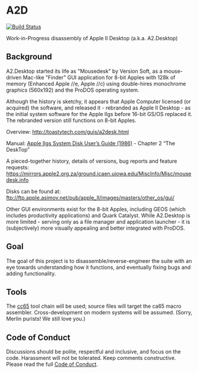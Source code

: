 # A2D

[![Build Status](https://travis-ci.org/inexorabletash/a2d.svg?branch=master)](https://travis-ci.org/inexorabletash/a2d)

Work-in-Progress disassembly of Apple II Desktop (a.k.a. A2.Desktop)

## Background

A2.Desktop started its life as "Mousedesk" by Version Soft, as a mouse-driven
Mac-like "Finder" GUI application for 8-bit Apples with 128k of memory
(Enhanced Apple //e, Apple //c) using double-hires monochrome graphics
(560x192) and the ProDOS operating system.

Although the history is sketchy, it appears that Apple Computer licensed
(or acquired) the software, and released it - rebranded as Apple II Desktop -
as the initial system software for the Apple IIgs before 16-bit GS/OS
replaced it. The rebranded version still functions on 8-bit Apples.

Overview: http://toastytech.com/guis/a2desk.html

Manual: [Apple IIgs System Disk User’s Guide (1986)](https://mirrors.apple2.org.za/ftp.apple.asimov.net/documentation/misc/Apple%20IIgs%20System%20Disk%20Users%20Guide%20%281986%29.pdf) - Chapter 2 “The DeskTop”

A pieced-together history, details of versions, bug reports and feature requests: https://mirrors.apple2.org.za/ground.icaen.uiowa.edu/MiscInfo/Misc/mousedesk.info

Disks can be found at:
ftp://ftp.apple.asimov.net/pub/apple_II/images/masters/other_os/gui/

Other GUI environments exist for the 8-bit Apples, including GEOS (which includes
productivity applications) and Quark Catalyst. While A2.Desktop is more limited -
serving only as a file manager and application launcher - it is (subjectively)
more visually appealing and better integrated with ProDOS.

## Goal

The goal of this project is to disassemble/reverse-engineer the suite
with an eye towards understanding how it functions, and eventually fixing
bugs and adding functionality.

## Tools

The [cc65](http://cc65.github.io/cc65/) tool chain will be used; source files will
target the ca65 macro assembler. Cross-development on modern systems will be assumed.
(Sorry, Merlin purists! We still love you.)

## Code of Conduct

Discussions should be polite, respectful and inclusive, and focus on the code.
Harassment will not be tolerated. Keep comments constructive.
Please read the full [Code of Conduct](CODE_OF_CONDUCT.md).
